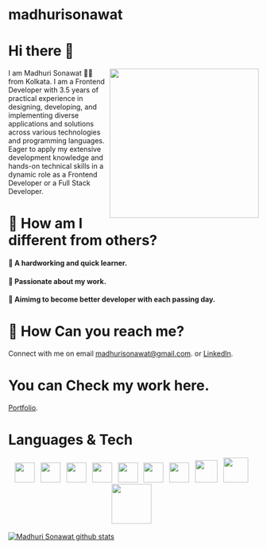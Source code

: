 # madhurisonawat

# Hi there :wave:	
<img align="right" src="https://www.kindpng.com/picc/m/274-2748314_freetoedit-menherachan-animegirl-animecute-png-kawaii-anime-girl.png" height="300" width="300">

 I am Madhuri Sonawat  :raising_hand_woman: from Kolkata. I am a Frontend Developer with 3.5 years of practical experience in designing, developing, and implementing diverse applications and solutions across various technologies and programming languages. Eager to apply my extensive development knowledge and hands-on technical skills in a dynamic role as a Frontend Developer or a Full Stack Developer.
 
# :muscle: How am I different from others?
 #### :white_square_button: A hardworking and quick learner.
 #### :white_square_button: Passionate about my work.
 #### :white_square_button: Aimimg to become better developer with each passing day.
 
# :office: How Can you reach me?
  Connect with me on email madhurisonawat@gmail.com. or
   [LinkedIn](https://www.linkedin.com/in/madhuri-sonawat-25026b146/).
   
 # You can Check my work here.
 [Portfolio](http://madhurisonawat.github.io/).
 
# Languages & Tech
<p align='center'>
    <img width="40" src="https://www.flaticon.com/svg/static/icons/svg/1216/1216733.svg">&nbsp;&nbsp;
    <img width="40" src="https://www.flaticon.com/svg/static/icons/svg/732/732190.svg">&nbsp;&nbsp;
    <img width="40" src="https://www.flaticon.com/svg/static/icons/svg/541/541509.svg">&nbsp;&nbsp;
    <img width="40" src="https://encrypted-tbn0.gstatic.com/images?q=tbn%3AANd9GcSSYXDgtUuX0KXITEzysyAq-gwLKRNalIEdUg&usqp=CAU">&nbsp;&nbsp;
    <img width="40" src="https://www.flaticon.com/svg/static/icons/svg/919/919851.svg">&nbsp;&nbsp;
    <img width="40" src="https://n7.nextpng.com/sticker-png/925/447/sticker-png-express-js-node-js-javascript-mongodb-node-js-text-trademark-logo-web-application.png">&nbsp;&nbsp;
    <img width="40" src="https://material-ui.com/static/logo.png">&nbsp;&nbsp;
    <img width="45" src="https://www.flaticon.com/svg/static/icons/svg/919/919825.svg">&nbsp;&nbsp;
    <img width="50" src="https://res-3.cloudinary.com/crunchbase-production/image/upload/c_lpad,h_170,w_170,f_auto,b_white,q_auto:eco/q1cwqhahz7jbtfzalznd">&nbsp;&nbsp;
    <img width="80" margin="20 0 0 0" src="https://digital.ai/sites/default/files/pictures/styles/maxwidth_300/public/pt_logos/mongodb.png?itok=T7Bcj44-">&nbsp;&nbsp;
</p>

[![Madhuri Sonawat github stats](https://github-readme-stats.vercel.app/api?username=madhurisonawat)](https://github.com/madhurisonawat/github-readme-stats)
 
 
 
